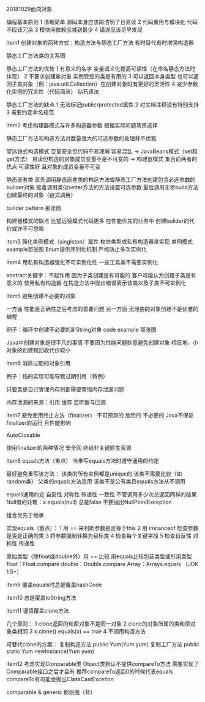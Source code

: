 20181029面向对象

编程基本原则
1 清晰简单 源码本身应该简洁明了且易读
2 代码重用与模块化 代码不应该冗余
3 模块间依赖应减到最少
4 错误应该尽早发现

Item1
创建对象的两种方式：构造方法与静态工厂方法
有时替代有时增强构造器

静态工厂方法类的关系图  
  
静态工厂方法的优势
1 有意义的名字 变量语义化提高可读性（在命名静态方法时体现）
2 不要求创建新对象 实例受控的类是有用的
3 可以返回本身类型 也可以返回子类对象（例：java.util.Collection）在创建对象时有更好的灵活性
4 减少参数化实例的冗余性（代码简洁） 钻石语法

静态工厂方法的缺点
1 无法标记public/protected属性
2 对文档注释没有特别支持
3 需要约定命名规范

Item2
考虑构建器模式与许多构造器参数
根据实际问题场景选择

静态工厂方法和构造方法对数量很大的可选参数的处理并不优雅

望远镜式构造模式 变量安全但代码不易理解 容易混乱  -> JavaBeans模式（set和get方法） 易读但构造的对象成员变量不是不可变的 -> 构建器模式 集合前两者的优点 可读性好 且对象的成员变量不可变

静态嵌套类
首先调用静态嵌套类的构造方法或静态工厂方法创建包含必选参数的builder对象
接着调用类似setter方法的方法设置可选参数
最后调用无参build方法创建最终的对象（链式调用）

builder pattern 那张图

构建器模式的缺点
比望远镜模式代码更多
在性能优先的业务中 创建builder的代价或许不可忽略


item3
强化单例模式（singleton）属性
枚举类型或私有构造器来实现
单例模式example那张图
Enum提供序列化机制 严格防止多次实例化
  
Item4
用私有构造器强化不可实例化性
一些工具类不需要实例化

abstract关键字：不起作用 因为子类创建是有可能的 客户可能认为创建子类是有意义的
使用私有构造器 在构造方法中抛出错误表示该类以及子类不可实例化

Item5
避免创建不必要的对象

一方面 性能是正确性之后考虑的首要问题
另一方面 无理由的对象创建不是优雅的编程

例子：循环中创建不必要的新String对象
code example 那张图

Java中创建对象是很平凡的事情 不要因为性能问题刻意避免创建对象
相反地，小对象的创建和回收代价较小

Item6
消除过期的对象引用

例子：栈的实现可能导致过期引用（特例）

只要类是自己管理内存则都需要警惕内存泄漏问题

内存泄漏的来源：引用 缓存 监听器与回调

item7
避免使用终止方法（finalizer）
不可预测的 危险的 不必要的
Java不保证finalizer的运行 且性能影响

AutoClosable

使用finalizer的两种情况
安全网
终结非关键原生资源

Item8
equals方法（重点）
当重写equals方法时遵守通用的约定

最好避免重写该方法：
该类的所有实例都是unique的
该类不需要比较（如random类）
父类的equals方法适用
该类不是公有类且equals方法从不调用

equals通用约定
自反性
对称性
传递性
一致性 不管调用多少次总返回同样的结果
Null值的处理：x.equals(null) 总是false 不要抛出NullPointException

组合优先于继承

实现equals（重点）：
1 用 == 来判断参数是否等于this
2 用 instanceof 检查参数是否是正确的类
3 将参数强制转换为目标类
4 检查每个关键字段
5 检查自反性 对称性 传递性

原始类型（除float或double外）用 == 比较
用equals比较包装类型或引用类型
float：Float.compare
double：Double.compare
Array：Arrays.equals （JDK 1.5+）

item9
覆盖equals时总是覆盖hashCode

item10
总是覆盖toString方法

item11
谨慎覆盖clone方法

几个原则：
1 clone返回的和原对象不是同一对象
2 clone的对象所属的类和原对象类相同
3 x.clone().equals(x) == true
4 不调用构造方法

可替代clone的方案：
复制构造方法 public Yum(Yum yum)
复制工厂方法 public static Yum newInstance(Yum yum)

item12
考虑实现Comparable类
Object类默认不提供compareTo方法 需要实现了Comparable接口之后才会有
推荐compareTo返回0的时候代表equals
compareTo有可能会抛出ClassCastExcetion

comparable & generic 那张图（背）

